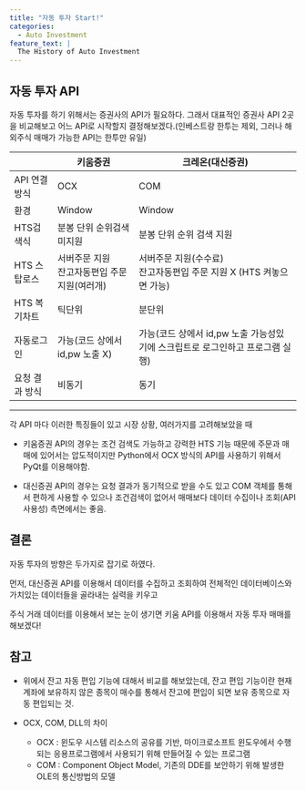 ```yaml
---
title: "자동 투자 Start!"
categories:
  - Auto Investment
feature_text: |
  The History of Auto Investment
---
```


## 자동 투자 API

자동 투자를 하기 위해서는 증권사의 API가 필요하다.
그래서 대표적인 증권사 API 2곳을 비교해보고 어느 API로 시작할지 결정해보겠다.(인베스트랑 한투는 제외, 그러나 해외주식 매매가 가능한 API는 한투만 유일)

|                | 키움증권                                          | 크레온(대신증권)                                                              |
| -------------- | ------------------------------------------------- | ----------------------------------------------------------------------------- |
| API 연결 방식  | OCX                                               | COM                                                                           |
| 환경           | Window                                            | Window                                                                        |
| HTS검색식      | 분봉 단위 순위검색 미지원                         | 분봉 단위 순위 검색 지원                                                      |
| HTS 스탑로스   | 서버주문 지원 <br> 잔고자동편입 주문 지원(여러개) | 서버주문 지원(수수료)<br> 잔고자동편입 주문 지원 X (HTS 켜놓으면 가능)        |
| HTS 복기차트   | 틱단위                                            | 분단위                                                                        |
| 자동로그인     | 가능(코드 상에서 id,pw 노출 X)                    | 가능(코드 상에서 id,pw 노출 가능성있기에 스크립트로 로그인하고 프로그램 실행) |
| 요청 결과 방식 | 비동기                                            | 동기                                                                          |

---

각 API 마다 이러한 특징들이 있고
시장 상황, 여러가지를 고려해보았을 때

- 키움증권 API의 경우는 조건 검색도 가능하고 강력한 HTS 기능 때문에 주문과 매매에 있어서는 압도적이지만 Python에서 OCX 방식의 API를 사용하기 위해서 PyQt를 이용해야함.

- 대신증권 API의 경우는 요청 결과가 동기적으로 받을 수도 있고 COM 객체를 통해서 편하게 사용할 수 있으나 조건검색이 없어서 매매보다 데이터 수집이나 조회(API 사용성) 측면에서는 좋음.

## 결론

자동 투자의 방향은 두가지로 잡기로 하였다.

먼저, 대신증권 API를 이용해서 데이터를 수집하고 조회하여 전체적인 데이터베이스와 가치있는 데이터들을 골라내는 실력을 키우고

주식 거래 데이터를 이용해서 보는 눈이 생기면 키움 API를 이용해서 자동 투자 매매를 해보겠다!

## 참고

- 위에서 잔고 자동 편입 기능에 대해서 비교를 해보았는데, 잔고 편입 기능이란 현재 계좌에 보유하지 않은 종목이 매수를 통해서 잔고에 편입이 되면 보유 종목으로 자동 편입되는 것.

- OCX, COM, DLL의 차이
  - OCX : 윈도우 시스템 리소스의 공유를 기반, 마이크로소프트 윈도우에서 수행되는 응용프로그램에서 사용되기 위해 만들어질 수 있는 프로그램
  - COM : Component Object Model, 기존의 DDE를 보안하기 위해 발생한 OLE의 통신방법의 모델
